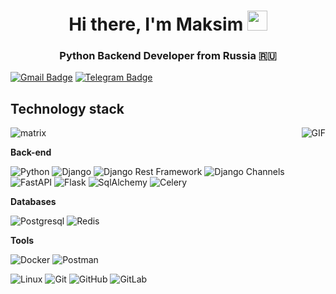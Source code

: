 <h1 align="center">Hi there, I'm Maksim 
<img src="https://github.com/blackcater/blackcater/raw/main/images/Hi.gif" height="32"/></h1>
<h3 align="center">Python Backend Developer from Russia 🇷🇺</h3>

[![Gmail Badge](https://img.shields.io/badge/-intomixins@gmail.com-c14438?style=flat&logo=Gmail&logoColor=white&link=mailto:intomixins.mv@gmail.com)](mailto:intomixins@gmail.com)
[![Telegram Badge](https://img.shields.io/badge/-intomixins-blue?style=social&logo=telegram&link=https://t.me/intomixins)](https://t.me/intomixins) <p align='left'>
 

## Technology stack

![matrix](https://github.com/intomixins/intomixins/assets/139046617/cc31dcf6-3fe6-4649-be3e-483c2e0a2ebf)
<img align="right" alt="GIF" src="[https://github.com/DJWOMS/DJWOMS/blob/main/code.gif?raw=true](https://github.com/intomixins/intomixins/assets/139046617/cc31dcf6-3fe6-4649-be3e-483c2e0a2ebf)" />


**Back-end**

![Python](https://img.shields.io/badge/-Python-black?style=flat-square&logo=Python)
![Django](https://img.shields.io/badge/-Django-0aad48?style=flat-square&logo=Django)
![Django Rest Framework](https://img.shields.io/badge/DRF-red?style=flat-square&logo=Django)
![Django Channels](https://img.shields.io/badge/-Django_Channels-46a2f1?style=flat-square&logo=Django)
![FastAPI](https://img.shields.io/badge/-FastAPI-%2300C7B7?style=flat-square&logo=FastAPI)
![Flask](https://img.shields.io/badge/-Flask-%232c3e50?style=flat-square&logo=Flask)
![SqlAlchemy](https://img.shields.io/badge/-SqlAlchemy-FCA121?style=flat-square&logo=SqlAlchemy)
![Celery](https://img.shields.io/badge/-Celery-%2300C7B7?style=flat-square&logo=Celery)

**Databases**

![Postgresql](https://img.shields.io/badge/-Postgresql-%232c3e50?style=flat-square&logo=Postgresql)
![Redis](https://img.shields.io/badge/-Redis-FCA121?style=flat-square&logo=Redis)

**Tools**

![Docker](https://img.shields.io/badge/-Docker-46a2f1?style=flat-square&logo=docker&logoColor=white)
![Postman](https://img.shields.io/badge/Postman-FCA121?style=flat-square&logo=postman)

![Linux](https://img.shields.io/badge/Linux-black?style=flat-square&logo=linux)
![Git](https://img.shields.io/badge/-Git-black?style=flat-square&logo=git)
![GitHub](https://img.shields.io/badge/-GitHub-181717?style=flat-square&logo=github)
![GitLab](https://img.shields.io/badge/-GitLab-FCA121?style=flat-square&logo=gitlab)

